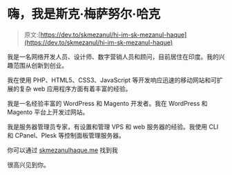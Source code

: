 # 嗨，我是斯克·梅萨努尔·哈克

> 原文:[https://dev.to/skmezanul/hi-im-sk-mezanul-haque](https://dev.to/skmezanul/hi-im-sk-mezanul-haque)

我是一名网络开发人员、设计师、数字营销人员和顾问，目前居住在印度。我的兴趣范围从创新到创业。

我在使用 PHP、HTML5、CSS3、JavaScript 等开发响应迅速的移动网站和可扩展的复杂 web 应用程序方面有着丰富的经验。

我是一名经验丰富的 WordPress 和 Magento 开发者。我在 WordPress 和 Magento 平台上开发过网站。

我是服务器管理员专家，有设置和管理 VPS 和 web 服务器的经验。我使用 CLI 和 CPanel、Plesk 等控制面板管理服务器。

你可以通过 [skmezanulhaque.me](http://skmezanulhaque.me) 找到我

很高兴见到你。